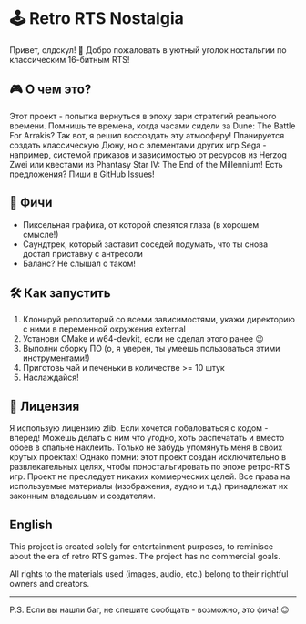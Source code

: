 # 🕹️ Retro RTS Nostalgia

Привет, олдскул! 👋 Добро пожаловать в уютный уголок ностальгии по классическим 16-битным RTS!

## 🎮 О чем это?

Этот проект - попытка вернуться в эпоху зари стратегий реального времени. Помнишь те времена, когда часами сидели за Dune: The Battle For Arrakis? Так вот, я решил воссоздать эту атмосферу! Планируется создать классическую Дюну, но с элементами других игр Sega - например, системой приказов и зависимостью от ресурсов из Herzog Zwei или квестами из Phantasy Star IV: The End of the Millennium! Есть предложения? Пиши в GitHub Issues!

## 🚀 Фичи

- Пиксельная графика, от которой слезятся глаза (в хорошем смысле!)
- Саундтрек, который заставит соседей подумать, что ты снова достал приставку с антресоли
- Баланс? Не слышал о таком!

## 🛠️ Как запустить

1. Клонируй репозиторий со всеми зависимостями, укажи директорию с ними в переменной окружения external
2. Установи CMake и w64-devkit, если не сделал этого ранее 😉
3. Выполни сборку ПО (о, я уверен, ты умеешь пользоваться этими инструментами!)
4. Приготовь чай и печеньки в количестве >= 10 штук
5. Наслаждайся!

## 📝 Лицензия

Я использую лицензию zlib. Если хочется побаловаться с кодом - вперед! Можешь делать с ним что угодно, хоть распечатать и вместо обоев в спальне наклеить. Только не забудь упомянуть меня в своих крутых проектах! Однако помни: этот проект создан исключительно в развлекательных целях, чтобы поностальгировать по эпохе ретро-RTS игр. Проект не преследует никаких коммерческих целей. Все права на используемые материалы (изображения, аудио и т.д.) принадлежат их законным владельцам и создателям.

## English

This project is created solely for entertainment purposes, to reminisce about the era of retro RTS games. The project has no commercial goals.

All rights to the materials used (images, audio, etc.) belong to their rightful owners and creators.

---

P.S. Если вы нашли баг, не спешите сообщать - возможно, это фича! 😉

